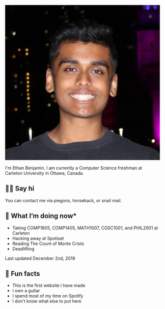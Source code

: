 ---
---

<img id="portrait" src="assets/me.jpg" alt="placeholder photo">

I'm Ethan Benjamin. I am currently a Computer Science freshman at Carleton University in Ottawa, Canada. 

## 👋🏻 Say hi

You can contact me via piegons, horseback, or snail mail.

## 📍 What I’m doing now*

- Taking COMP1805, COMP1405, MATH1007, CGSC1001, and PHIL2001 at Carleton 
- Hacking away at Spotiset
- Reading The Count of Monte Cristo
- Deadlifting

Last updated December 2nd, 2019


## 📠 Fun facts

- This is the first website I have made
- I own a guitar
- I spend most of my time on Spotify
- I don't know what else to put here